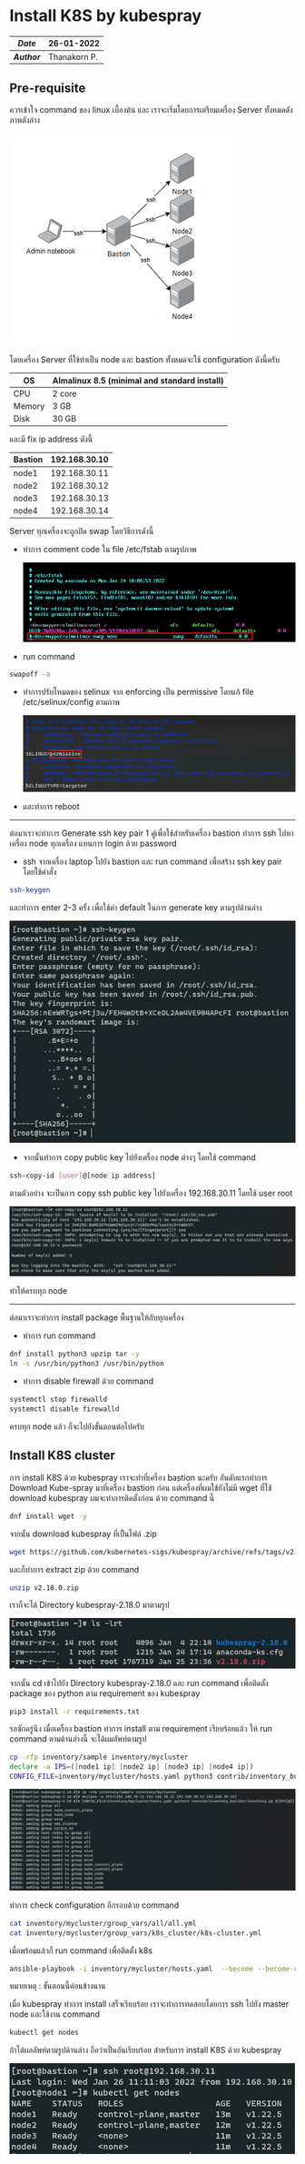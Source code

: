 # Install K8S by kubespray

| ***Date*** | 26-01-2022 |
| --- | --- |
| ***Author*** | Thanakorn P. |

## Pre-requisite

ควรเข้าใจ command ของ linux เบื้องต้น และ เราจะเริ่มโดยการเตรียมเครื่อง Server ทั้งหมดดังภาพดังล่าง

![](img/installKube/diagram.png)

โดยเครื่อง Server ที่ใช้ทำเป็น node และ bastion ทั้งหมดจะใช้ configuration ดังนี้ครับ

| OS | Almalinux 8.5 (minimal and standard install) |
| --- | --- |
| CPU | 2 core |
| Memory | 3 GB |
| Disk | 30 GB |

และมี fix ip address ดังนี้

| Bastion | 192.168.30.10 |
| --- | --- |
| node1 | 192.168.30.11 |
| node2 | 192.168.30.12 |
| node3 | 192.168.30.13 |
| node4 | 192.168.30.14 |

Server ทุกเครื่องจะถูกปิด swap โดยวิธีการดังนี้
* ทำการ comment code ใน file /etc/fstab ตามรูปภาพ
  
  ![](img/installKube/pre-requisite1.png)

* run command

```sh
swapoff -a
```
* ทำการปรับโหมดของ selinux จาก enforcing เป็น permissive โดยแก้ file /etc/selinux/config ตามภาพ

  ![](img/installKube/pre-requisite4.png)

* และทำการ reboot

___________________________________________

ต่อมาเราจะทำการ Generate ssh key pair 1 คู่เพื่อใช้สำหรับเครื่อง bastion ทำการ ssh ไปหาเครื่อง node ทุกเครื่อง แทนการ login ด้วย password

* ssh จากเครื่อง laptop ไปยัง bastion และ run command เพื่อสร้าง ssh key pair โดยใช้คำสั่ง

```sh
ssh-keygen
```
และทำการ enter 2-3 ครั้ง เพื่อใช้ค่า default ในการ generate key ตามรูปด้านล่าง

  ![](img/installKube/pre-requisite2.png)

* จากนั้นทำการ copy public key ไปยังเครื่อง node ต่างๆ โดยใช้ command

```sh
ssh-copy-id [user]@[node ip address]
```

ตามตัวอย่าง จะเป็นการ copy ssh public key ไปยังเครื่อง 192.168.30.11 โดยใช้ user root

 ![](img/installKube/pre-requisite3.png)

ทำให้ครบทุก node

 ___________________________________________

 ต่อมาเราจะทำการ install package พื้นฐานให้กับทุกเครื่อง

* ทำการ run command

```sh
dnf install python3 upzip tar -y
ln -s /usr/bin/python3 /usr/bin/python
```

* ทำการ disable firewall ด้วย command

```bash
systemctl stop firewalld
systemctl disable firewalld
```

ครบทุก node แล้ว ก็จะไปยังขั้นตอนต่อไปครับ

## Install K8S cluster

การ install K8S ด้วย kubespray เราจะทำที่เครื่อง bastion นะครับ อันดับแรกทำการ Download Kube-spray มาที่เครื่อง bastion ก่อน แต่เครื่องที่ผมใช้ยังไม่มี wget ที่ใช้ download kubespray ผมจะทำการติดตั้งก่อน ด้วย command นี้

```sh
dnf install wget -y
```

จากนั้น download kubespray ที่เป็นไฟล์ .zip

```sh
wget https://github.com/kubernetes-sigs/kubespray/archive/refs/tags/v2.18.0.zip
```

และก็ทำการ extract zip ด้วย command

```sh
unzip v2.18.0.zip
```

เราก็จะได้ Directory kubespray-2.18.0 มาตามรูป

 ![](img/installKube/install-k8s.png)

จากนั้น cd เข้าไปยัง Directory kubespray-2.18.0 และ run command เพื่อติดตั้ง package ของ python ตาม requirement ของ kubespray

```sh
pip3 install -r requirements.txt
```

รอซักครู่นึง เมื่อเครื่อง bastion ทำการ install ตาม requirement เรียบร้อยแล้ว ให้ run command ตามด้านล่างนี้ จะได้ผมลัพท์ตามรูป

```sh
cp -rfp inventory/sample inventory/mycluster
declare -a IPS=([node1 ip] [node2 ip] [node3 ip] [node4 ip])
CONFIG_FILE=inventory/mycluster/hosts.yaml python3 contrib/inventory_builder/inventory.py ${IPS[@]}
```

 ![](img/installKube/install-k8s-2.png)

ทำการ check configuration อีกรอบด้วย command

```sh
cat inventory/mycluster/group_vars/all/all.yml
cat inventory/mycluster/group_vars/k8s_cluster/k8s-cluster.yml
```

เมื่อพร้อมแล้วก็ run command เพื่อติดตั้ง k8s

```sh
ansible-playbook -i inventory/mycluster/hosts.yaml  --become --become-user=root cluster.yml
```

หมายเหตุ : ขั้นตอนนี้ค่อนข้างนาน

เมื่อ kubespray ทำการ install เสร็จเรียบร้อย เราจะทำการทดสอบโดยการ ssh ไปยัง master node และใช้งาน command

```sh
kubectl get nodes
```

ถ้าได้ผลลัพท์ตามรูปด้านล่าง ถือว่าเป็นอันเรียบร้อย สำหรับการ install K8S ด้วย kubespray

 ![](img/installKube/install-k8s-3.png)